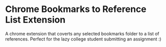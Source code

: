 # Chrome Bookmarks to Reference List Extension
A chrome extension that coverts any selected bookmarks folder to a list of references. Perfect for the lazy college student submitting an assignment :)
